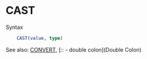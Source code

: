 # CAST

Syntax
```sql
    CAST(value, type)
```

See also: [CONVERT](Convert), [:: - double colon](Double Colon)